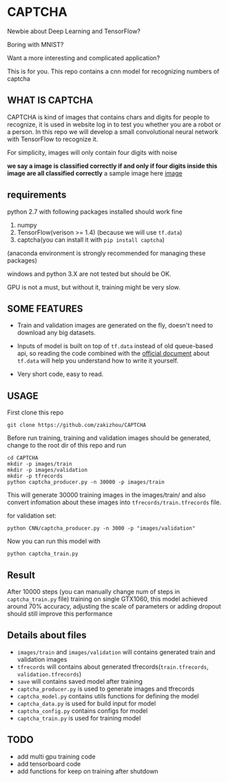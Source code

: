 # CAPTCHA
Newbie about Deep Learning and TensorFlow?

Boring with MNIST? 

Want a more interesting and complicated application?

This is for you.
This repo contains a cnn model for recognizing
numbers of captcha



## WHAT IS CAPTCHA
CAPTCHA is kind of images that contains chars and digits for people to recognize, it is used
in website log in to test you whether you are a robot or a person. In this repo we will develop
a small convolutional neural network with TensorFlow to recognize it.

For simplicity, images will only contain four digits with noise

**we say a image is classified correctly if and only if four digits inside this image are all classified correctly**
a sample image here
[image](https://raw.githubusercontent.com/zakizhou/CAPTCHA/master/2_2704.png)
## requirements
python 2.7 with following packages installed should work fine
1. numpy
2. TensorFlow(verison >= 1.4) (because we will use `tf.data`)
3. captcha(you can install it with `pip install captcha`)

(anaconda environment is strongly recommended for managing these packages)

windows and python 3.X are not tested but should be OK.

GPU is not a must, but without it, training might be very slow.

## SOME FEATURES
* Train and validation images are generated on the fly, doesn't need to download any big datasets.

* Inputs of model is built on top of `tf.data` instead of old queue-based api, so reading
the code combined with the [official document](https://www.tensorflow.org/programmers_guide/datasets) about `tf.data` will help you understand how 
to write it yourself.

* Very short code, easy to read.

## USAGE
First clone this repo
```
git clone https://github.com/zakizhou/CAPTCHA
```
Before run training, training and validation images should be 
 generated, change to the root dir of this repo and run
 ```
 cd CAPTCHA
 mkdir -p images/train
 mkdir -p images/validation
 mkdir -p tfrecords
python captcha_producer.py -n 30000 -p images/train
 ```
This will generate 30000 training images in the images/train/ and also convert infomation about 
these images into `tfrecords/train.tfrecords` file.

for validation set:
 ```
python CNN/captcha_producer.py -n 3000 -p "images/validation"
 ```

Now you can run this model with
 ```
python captcha_train.py
 ```

## Result
After 10000 steps (you can manually change num of steps in `captcha_train.py` file) training on single GTX1060, this model achieved 
around 70% accuracy, adjusting the scale of parameters or adding dropout
should still improve this performance

## Details about files
* `images/train` and `images/validation` will contains generated train and validation images
* `tfrecords` will contains about generated tfrecords(`train.tfrecords`, `validation.tfrecords`)
* `save` will contains saved model after training
* `captcha_producer.py` is used to generate images and tfrecords
* `captcha_model.py` contains utils functions for defining the model
* `captcha_data.py` is used for build input for model
* `captcha_config.py` contains configs for model
* `captcha_train.py` is used for training model
## TODO
* add multi gpu training code
* add tensorboard code
* add functions for keep on training after shutdown
